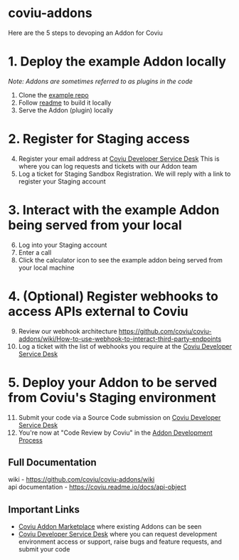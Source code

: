 # coviu-addons
Here are the 5 steps to devoping an Addon for Coviu

# 1. Deploy the example Addon locally
_Note: Addons are sometimes referred to as plugins in the code_
1. Clone the [example repo](https://github.com/coviu/coviu-addons/tree/master/view-example-plugin)
2. Follow [readme](https://github.com/coviu/coviu-addons/blob/master/view-example-plugin/readme.md) to build it locally
3. Serve the Addon (plugin) locally

# 2. Register for Staging access
4. Register your email address at [Coviu Developer Service Desk](https://coviu.atlassian.net/servicedesk/customer/portal/8) This is where you can log requests and tickets with our Addon team
5. Log a ticket for Staging Sandbox Registration. We will reply with a link to register your Staging account

# 3. Interact with the example Addon being served from your local
6. Log into your Staging account
7. Enter a call
8. Click the calculator icon to see the example addon being served from your local machine

# 4. (Optional) Register webhooks to access APIs external to Coviu
9. Review our webhook architecture https://github.com/coviu/coviu-addons/wiki/How-to-use-webhook-to-interact-third-party-endpoints
10. Log a ticket with the list of webhooks you require at the [Coviu Developer Service Desk](https://coviu.atlassian.net/servicedesk/customer/portal/8)

# 5. Deploy your Addon to be served from Coviu's Staging environment
11. Submit your code via a Source Code submission on [Coviu Developer Service Desk](https://coviu.atlassian.net/servicedesk/customer/portal/8)
12. You're now at "Code Review by Coviu" in the [Addon Development Process](https://github.com/coviu/coviu-addons/wiki/Addon-development-process)


## Full Documentation
wiki - https://github.com/coviu/coviu-addons/wiki  
api documentation - https://coviu.readme.io/docs/api-object  

## Important Links 
* [Coviu Addon Marketplace](https://coviu.com/addons) where existing Addons can be seen
* [Coviu Developer Service Desk](https://coviu.atlassian.net/servicedesk/customer/portal/8) where you can request development environment access or support, raise bugs and feature requests, and submit your code
